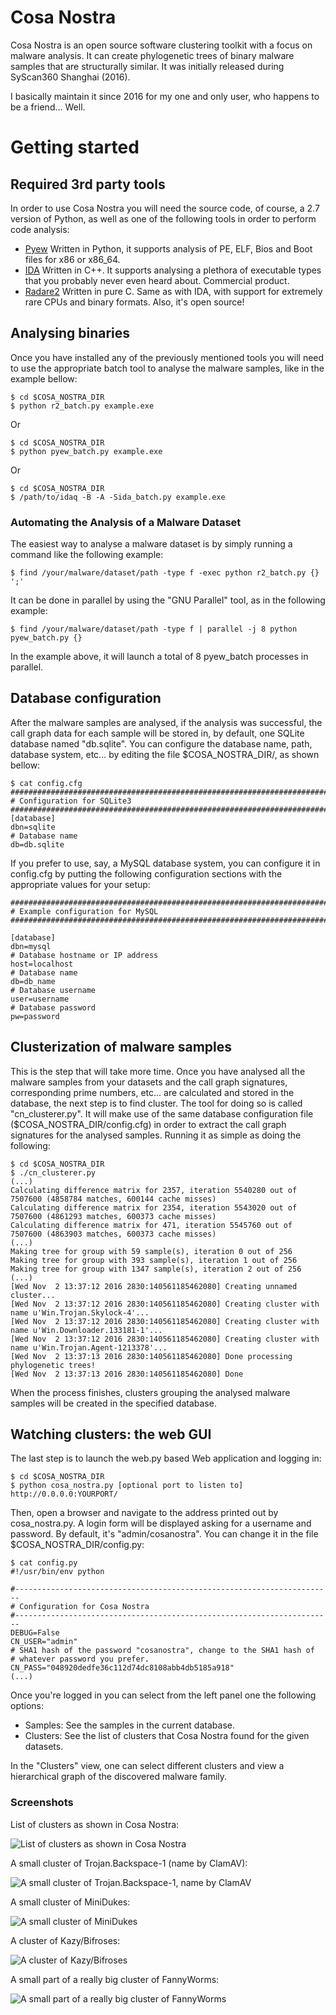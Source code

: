 # Cosa Nostra

Cosa Nostra is an open source software clustering toolkit with a focus on malware analysis. It can create phylogenetic trees of binary malware samples that are structurally similar. It was initially released during SyScan360 Shanghai (2016).

I basically maintain it since 2016 for my one and only user, who happens to be a friend... Well.

# Getting started

## Required 3rd party tools

In order to use Cosa Nostra you will need the source code, of course, a 2.7 version of Python, as well as one of the following tools in order to perform code analysis:

 * [Pyew](http://github.com/joxeankoret/pyew) Written in Python, it supports analysis of PE, ELF, Bios and Boot files for x86 or x86_64.
 * [IDA](http://www.hex-rays.com) Written in C++. It supports analysing a plethora of executable types that you probably never even heard about. Commercial product.
 * [Radare2](http://rada.re) Written in pure C. Same as with IDA, with support for extremely rare CPUs and binary formats. Also, it's open source!

## Analysing binaries

Once you have installed any of the previously mentioned tools you will need to use the appropriate batch tool to analyse the malware samples, like in the example bellow:

```
$ cd $COSA_NOSTRA_DIR
$ python r2_batch.py example.exe
```

Or

```
$ cd $COSA_NOSTRA_DIR
$ python pyew_batch.py example.exe
```

Or

```
$ cd $COSA_NOSTRA_DIR
$ /path/to/idaq -B -A -Sida_batch.py example.exe
```

### Automating the Analysis of a Malware Dataset

The easiest way to analyse a malware dataset is by simply running a command like the following example:

```
$ find /your/malware/dataset/path -type f -exec python r2_batch.py {} ';'
```

It can be done in parallel by using the "GNU Parallel" tool, as in the following example:

```
$ find /your/malware/dataset/path -type f | parallel -j 8 python pyew_batch.py {}
```

In the example above, it will launch a total of 8 pyew_batch processes in parallel.

## Database configuration

After the malware samples are analysed, if the analysis was successful, the call graph data for each sample will be stored in, by default, one SQLite database named "db.sqlite". You can configure the database name, path, database system, etc... by editing the file $COSA_NOSTRA_DIR/, as shown bellow:

```
$ cat config.cfg 
########################################################################
# Configuration for SQLite3
########################################################################
[database]
dbn=sqlite
# Database name
db=db.sqlite
```

If you prefer to use, say, a MySQL database system, you can configure it in config.cfg by putting the following configuration sections with the appropriate values for your setup:

```
########################################################################
# Example configuration for MySQL
########################################################################

[database]
dbn=mysql
# Database hostname or IP address
host=localhost
# Database name
db=db_name
# Database username
user=username
# Database password
pw=password
```

## Clusterization of malware samples

This is the step that will take more time. Once you have analysed all the malware samples from your datasets and the call graph signatures, corresponding prime numbers, etc... are calculated and stored in the database, the next step is to find cluster. The tool for doing so is called "cn_clusterer.py". It will make use of the same database configuration file ($COSA_NOSTRA_DIR/config.cfg) in order to extract the call graph signatures for the analysed samples. Running it as simple as doing the following:

```
$ cd $COSA_NOSTRA_DIR
$ ./cn_clusterer.py
(...)
Calculating difference matrix for 2357, iteration 5540280 out of 7507600 (4858784 matches, 600144 cache misses)
Calculating difference matrix for 2354, iteration 5543020 out of 7507600 (4861293 matches, 600373 cache misses)
Calculating difference matrix for 471, iteration 5545760 out of 7507600 (4863903 matches, 600373 cache misses)
(...)
Making tree for group with 59 sample(s), iteration 0 out of 256
Making tree for group with 393 sample(s), iteration 1 out of 256
Making tree for group with 1347 sample(s), iteration 2 out of 256
(...)
[Wed Nov  2 13:37:12 2016 2830:140561185462080] Creating unnamed cluster...
[Wed Nov  2 13:37:12 2016 2830:140561185462080] Creating cluster with name u'Win.Trojan.Skylock-4'...
[Wed Nov  2 13:37:12 2016 2830:140561185462080] Creating cluster with name u'Win.Downloader.133181-1'...
[Wed Nov  2 13:37:12 2016 2830:140561185462080] Creating cluster with name u'Win.Trojan.Agent-1213378'...
[Wed Nov  2 13:37:13 2016 2830:140561185462080] Done processing phylogenetic trees!
[Wed Nov  2 13:37:13 2016 2830:140561185462080] Done
```

When the process finishes, clusters grouping the analysed malware samples will be created in the specified database.

## Watching clusters: the web GUI

The last step is to launch the web.py based Web application and logging in:

```
$ cd $COSA_NOSTRA_DIR
$ python cosa_nostra.py [optional port to listen to]
http://0.0.0.0:YOURPORT/
```

Then, open a browser and navigate to the address printed out by cosa_nostra.py. A login form will be displayed asking for a username and password. By default, it's "admin/cosanostra". You can change it in the file $COSA_NOSTRA_DIR/config.py:

```
$ cat config.py
#!/usr/bin/env python

#-----------------------------------------------------------------------
# Configuration for Cosa Nostra
#-----------------------------------------------------------------------
DEBUG=False
CN_USER="admin"
# SHA1 hash of the password "cosanostra", change to the SHA1 hash of
# whatever password you prefer.
CN_PASS="048920dedfe36c112d74dc8108abb4db5185a918"
(...)
```

Once you're logged in you can select from the left panel one the following options:

 * Samples: See the samples in the current database.
 * Clusters: See the list of clusters that Cosa Nostra found for the given datasets.

In the "Clusters" view, one can select different clusters and view a hierarchical graph of the discovered malware family.

### Screenshots

List of clusters as shown in Cosa Nostra:

![List of clusters as shown in Cosa Nostra](
https://github.com/joxeankoret/cosa-nostra/raw/master/screenshots/clusters-list.png)

A small cluster of Trojan.Backspace-1 (name by ClamAV):

![A small cluster of Trojan.Backspace-1, name by ClamAV](https://github.com/joxeankoret/cosa-nostra/blob/master/screenshots/cluster-trojan-backspace.png)

A small cluster of MiniDukes:

![A small cluster of MiniDukes](https://github.com/joxeankoret/cosa-nostra/blob/master/screenshots/small-cluster-miniduke.png)

A cluster of Kazy/Bifroses:

![A cluster of Kazy/Bifroses](https://github.com/joxeankoret/cosa-nostra/blob/master/screenshots/kazi-bifrose-cluster.png)

A small part of a really big cluster of FannyWorms:

![A small part of a really big cluster of FannyWorms](https://github.com/joxeankoret/cosa-nostra/blob/master/screenshots/big-cluster-fannyworm.png)
